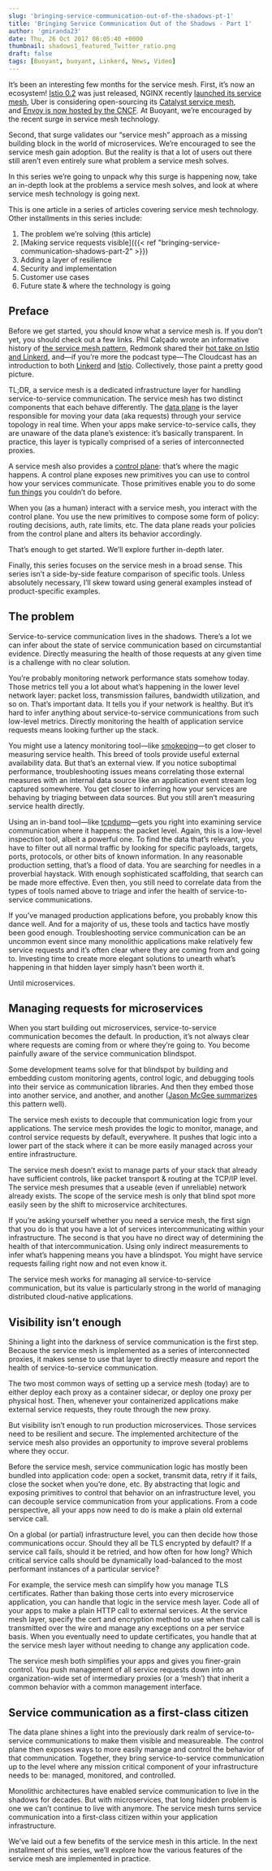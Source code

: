```yaml
---
slug: 'bringing-service-communication-out-of-the-shadows-pt-1'
title: 'Bringing Service Communication Out of the Shadows - Part 1'
author: 'gmiranda23'
date: Thu, 26 Oct 2017 08:05:40 +0000
thumbnail: shadows1_featured_Twitter_ratio.png
draft: false
tags: [Buoyant, buoyant, Linkerd, News, Video]
---
```


It’s been an interesting few months for the service mesh. First, it’s now an
ecosystem! [Istio 0.2](https://github.com/istio/istio/milestone/2) was just
released, NGINX recently [launched its service
mesh](https://www.nginx.com/blog/introducing-nginx-application-platform/), Uber
is considering open-sourcing its [Catalyst service
mesh](https://thenewstack.io/ubers-catalyst-service-mesh-provides-visibility-speed/),
and [Envoy is now hosted by the
CNCF](https://www.cncf.io/blog/2017/09/13/cncf-hosts-envoy/). At Buoyant, we’re
encouraged by the recent surge in service mesh technology.

Second, that surge validates our “service mesh” approach as a missing building
block in the world of microservices. We’re encouraged to see the service mesh
gain adoption. But the reality is that a lot of users out there still aren’t
even entirely sure what problem a service mesh solves.

In this series we’re going to unpack why this surge is happening now, take an
in-depth look at the problems a service mesh solves, and look at where service
mesh technology is going next.

This is one article in a series of articles covering service mesh technology.
Other installments in this series include:

1. The problem we’re solving (this article)
2. [Making service requests visible]({{< ref
   "bringing-service-communication-shadows-part-2" >}})
3. Adding a layer of resilience
4. Security and implementation
5. Customer use cases
6. Future state & where the technology is going

## Preface

Before we get started, you should know what a service mesh is. If you don’t yet,
you should check out a few links. Phil Calçado wrote an informative history of
[the service mesh
pattern](http://philcalcado.com/2017/08/03/pattern_service_mesh.html), Redmonk
shared their [hot take on Istio and
Linkerd](http://redmonk.com/jgovernor/2017/05/31/so-what-even-is-a-service-mesh-hot-take-on-istio-and-linkerd/),
and—if you’re more the podcast type—The Cloudcast has an introduction to both
[Linkerd](http://www.thecloudcast.net/2017/05/the-cloudcast-298-introduction-to.html?m=1)
and
[Istio](http://www.thecloudcast.net/2017/09/the-cloudcast-312-istio-routing-load.html?m=1).
Collectively, those paint a pretty good picture.

TL;DR, a service mesh is a dedicated infrastructure layer for handling
service-to-service communication. The service mesh has two distinct components
that each behave differently. The [data
plane](https://medium.com/@mattklein123/the-universal-data-plane-api-d15cec7a)
is the layer responsible for moving your data (aka requests) through your
service topology in real time. When your apps make service-to-service calls,
they are unaware of the data plane’s existence: it’s basically transparent. In
practice, this layer is typically comprised of a series of interconnected
proxies.

A service mesh also provides a [control
plane](https://medium.com/@mattklein123/the-universal-data-plane-api-d15cec7a):
that’s where the magic happens. A control plane exposes new primitives you can
use to control how your services communicate. Those primitives enable you to do
some [fun things](https://istio.io/docs/tasks/) you couldn’t do before.

When you (as a human) interact with a service mesh, you interact with the
control plane. You use the new primitives to compose some form of policy:
routing decisions, auth, rate limits, etc. The data plane reads your policies
from the control plane and alters its behavior accordingly.

That’s enough to get started. We’ll explore further in-depth later.

Finally, this series focuses on the service mesh in a broad sense. This series
isn’t a side-by-side feature comparison of specific tools. Unless absolutely
necessary, I’ll skew toward using general examples instead of product-specific
examples.

## The problem

Service-to-service communication lives in the shadows. There’s a lot we can
infer about the state of service communication based on circumstantial evidence.
Directly measuring the health of those requests at any given time is a challenge
with no clear solution.

You’re probably monitoring network performance stats somehow today. Those
metrics tell you a lot about what’s happening in the lower level network layer:
packet loss, transmission failures, bandwidth utilization, and so on. That’s
important data. It tells you if your network is healthy. But it’s hard to infer
anything about service-to-service communications from such low-level metrics.
Directly monitoring the health of application service requests means looking
further up the stack.

You might use a latency monitoring tool—like
[smokeping](http://www.smokeping.org)—to get closer to measuring service health.
This breed of tools provide useful external availability data. But that’s an
external view. If you notice suboptimal performance, troubleshooting issues
means correlating those external measures with an internal data source like an
application event stream log captured somewhere. You get closer to inferring how
your services are behaving by triaging between data sources. But you still
aren’t measuring service health directly.

Using an in-band tool—like [tcpdump](http://www.tcpdump.org/)—gets you right
into examining service communication where it happens: the packet level. Again,
this is a low-level inspection tool, albeit a powerful one. To find the data
that’s relevant, you have to filter out all normal traffic by looking for
specific payloads, targets, ports, protocols, or other bits of known
information. In any reasonable production setting, that’s a flood of data. You
are searching for needles in a proverbial haystack. With enough sophisticated
scaffolding, that search can be made more effective. Even then, you still need
to correlate data from the types of tools named above to triage and infer the
health of service-to-service communications.

If you’ve managed production applications before, you probably know this dance
well. And for a majority of us, these tools and tactics have mostly been good
enough. Troubleshooting service communication can be an uncommon event since
many monolithic applications make relatively few service requests and it’s often
clear where they are coming from and going to. Investing time to create more
elegant solutions to unearth what’s happening in that hidden layer simply hasn’t
been worth it.

Until microservices.

## Managing requests for microservices

When you start building out microservices, service-to-service communication
becomes the default. In production, it’s not always clear where requests are
coming from or where they’re going to. You become painfully aware of the service
communication blindspot.

Some development teams solve for that blindspot by building and embedding custom
monitoring agents, control logic, and debugging tools into their service as
communication libraries. And then they embed those into another service, and
another, and another ([Jason McGee
summarizes](http://www.thecloudcast.net/2017/09/the-cloudcast-312-istio-routing-load.html?m=1)
this pattern well).

The service mesh exists to decouple that communication logic from your
applications. The service mesh provides the logic to monitor, manage, and
control service requests by default, everywhere. It pushes that logic into a
lower part of the stack where it can be more easily managed across your entire
infrastructure.

The service mesh doesn’t exist to manage parts of your stack that already have
sufficient controls, like packet transport & routing at the TCP/IP level. The
service mesh presumes that a useable (even if unreliable) network already
exists. The scope of the service mesh is only that blind spot more easily seen
by the shift to microservice architectures.

If you’re asking yourself whether you need a service mesh, the first sign that
you do is that you have a lot of services intercommunicating within your
infrastructure. The second is that you have no direct way of determining the
health of that intercommunication. Using only indirect measurements to infer
what’s happening means you have a blindspot. You might have service requests
failing right now and not even know it.

The service mesh works for managing all service-to-service communication, but
its value is particularly strong in the world of managing distributed
cloud-native applications.

## Visibility isn’t enough

Shining a light into the darkness of service communication is the first step.
Because the service mesh is implemented as a series of interconnected proxies,
it makes sense to use that layer to directly measure and report the health of
service-to-service communication.

The two most common ways of setting up a service mesh (today) are to either
deploy each proxy as a container sidecar, or deploy one proxy per physical host.
Then, whenever your containerized applications make external service requests,
they route through the new proxy.

But visibility isn’t enough to run production microservices. Those services need
to be resilient and secure. The implemented architecture of the service mesh
also provides an opportunity to improve several problems where they occur.

Before the service mesh, service communication logic has mostly been bundled
into application code: open a socket, transmit data, retry if it fails, close
the socket when you’re done, etc. By abstracting that logic and exposing
primitives to control that behavior on an infrastructure level, you can decouple
service communication from your applications. From a code perspective, all your
apps now need to do is make a plain old external service call.

On a global (or partial) infrastructure level, you can then decide how those
communications occur. Should they all be TLS encrypted by default? If a service
call fails, should it be retried, and how often for how long? Which critical
service calls should be dynamically load-balanced to the most performant
instances of a particular service?

For example, the service mesh can simplify how you manage TLS certificates.
Rather than baking those certs into every microservice application, you can
handle that logic in the service mesh layer. Code all of your apps to make a
plain HTTP call to external services. At the service mesh layer, specify the
cert and encryption method to use when that call is transmitted over the wire
and manage any exceptions on a per service basis. When you eventually need to
update certificates, you handle that at the service mesh layer without needing
to change any application code.

The service mesh both simplifies your apps and gives you finer-grain control.
You push management of all service requests down into an organization-wide set
of intermediary proxies (or a ‘mesh’) that inherit a common behavior with a
common management interface.

## Service communication as a first-class citizen

The data plane shines a light into the previously dark realm of
service-to-service communications to make them visible and measureable. The
control plane then exposes ways to more easily manage and control the behavior
of that communication. Together, they bring service-to-service communication up
to the level where any mission critical component of your infrastructure needs
to be: managed, monitored, and controlled.

Monolithic architectures have enabled service communication to live in the
shadows for decades. But with microservices, that long hidden problem is one we
can’t continue to live with anymore. The service mesh turns service
communication into a first-class citizen within your application infrastructure.

We’ve laid out a few benefits of the service mesh in this article. In the next
installment of this series, we’ll explore how the various features of the
service mesh are implemented in practice.

